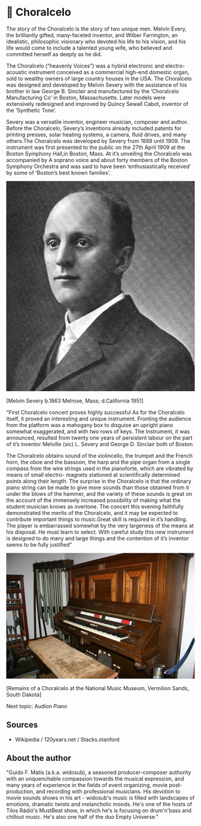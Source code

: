 # 🎵 Choralcelo

The story of the Choralcelo is the story of two unique men. Melvin Every, the brilliantly gifted, many-faceted inventor, and Wilber Farrington, an idealistic, philosophic visionary who devoted his life to his vision, and his life would come to include a talented young wife, who believed and committed herself as deeply as he did.

The Choralcelo (“heavenly Voices”) was a hybrid electronic and electro-acoustic instrument conceived as a commercial high-end domestic organ, sold to wealthy owners of large country houses in the USA. The Choralcelo was designed and developed by Melvin Severy with the assistance of his brother in law George B. Sinclair and manufactured by the ‘Choralcelo Manufacturing Co’ in Boston, Massachusetts. Later models were extensively redesigned and improved by Quincy Sewall Cabot, inventor of the ‘Synthetic Tone’.

Severy was a versatile inventor, engineer musician, composer and author. Before the Choralcelo, Severy’s inventions already included patents for printing presses, solar heating
systems, a camera, fluid drives, and many others.The Choralcelo was developed by Severy from 1888 until 1909.
The instrument was first presented to the public on the 27th April 1909 at the Boston Symphony Hall,in Boston, Mass. At it’s unveiling the Choralcelo was accompanied by A soprano voice and about forty members of the Boston Symphony Orchestra and was said to
have been ‘enthusiastically received’ by some of ‘Boston’s best known families’.

![Choralcelo](_static/images/choralcelo/choralcelo.png)

[Melvin Severy b.1863 Melrose, Mass; d.California 1951]

“First Choralcelo concert proves highly successful
As for the Choralcelo itself, it proved an interesting and unique instrument. Fronting the audience from the platform was a mahogany box to disguise an upright piano somewhat exaggerated, and with two rows of keys. The Instrument, it was announced, resulted from twenty one years of persistent labour on the part of it’s inventor
Melville (sic) L. Severy and George D. Sinclair both of Boston

The Choralcelo obtains sound of the violincello, the trumpet and the French horn, the oboe and the bassoon, the harp and the pipe organ from a single compass from the wire strings
used in the pianoforte, which are vibrated by means of small electro- magnets stationed at scientifically determined points along their length. The surprise in the Choralcelo is that the ordinary piano string can be made to give more sounds than those obtained from it under the blows of the hammer, and the variety of these sounds is great on the account of the immensely increased possibility of making what the student musician knows as overtone.
The concert this evening faithfully demonstrated the merits of the Choralcelo, and it may be expected to contribute important things to music.Great skill is required in it’s handling.	
The player is embarrassed somewhat by the very largeness of the means at his disposal. He must learn to select. With careful study this new instrument is designed to do many and large things and the contention of it’s inventor seems to be fully justified”

![Choralcelo](_static/images/choralcelo/choralcelo1.jpg)

[Remains of a Choralcelo at the National Music Museum, Vermilion Sands, South Dakota]

Next topic: Audion Piano 

## Sources

- Wikipedia / 120years.net / Stacks.stanford

## About the author

"Guido F. Matis (a.k.a. widosub), a seasoned producer-composer authority with an unquenchable compassion towards the musical expression, and many years of experience in the fields of event organizing, movie post-production, and recording with professional musicians. His devotion to movie sounds shows in his art - widosub's music is filled with landscapes of emotions, dramatic twists and melancholic moods. He's one of the hosts of Tilos Rádió's MustBeat show, in which he's is focusing on drum'n'bass and chillout music. He's also one half of the duo Empty Universe."
